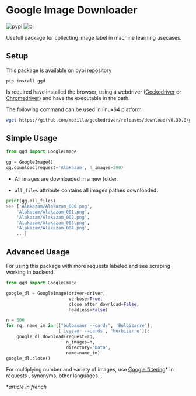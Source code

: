 # Google Image Downloader

![pypi](https://github.com/titigmr/GGD/actions/workflows/pip-publish.yml/badge.svg) ![ci](https://github.com/titigmr/GGD/actions/workflows/push.yml/badge.svg)

Usefull package for collecting image label in machine learning usecases.

## Setup

This package is available on pypi repository

```
pip install ggd
```

Is required have installed the browser, using a webdriver ([Geckodriver](https://github.com/mozilla/geckodriver/releases) or [Chromedriver](https://chromedriver.chromium.org/downloads)) and have the executable in the path.

The following command can be used in linux64 platform

```bash
wget https://github.com/mozilla/geckodriver/releases/download/v0.30.0/geckodriver-v0.30.0-linux64.tar.gz && tar -zxvf geckodriver-v0.30.0-linux64.tar.gz && rm geckodriver-v0.30.0-linux64.tar.gz && mv geckodriver /usr/local/bin/
```


## Simple Usage


```python
from ggd import GoogleImage

gg = GoogleImage()
gg.download(request='Alakazam', n_images=200)
```
- All images are downloaded in a new folder.

- `all_files` attribute contains all images pathes downloaded.

```python
print(gg.all_files)
>>> ['Alakazam/Alakazam_000.png',
    'Alakazam/Alakazam_001.png',
    'Alakazam/Alakazam_002.png',
    'Alakazam/Alakazam_003.png',
    'Alakazam/Alakazam_004.png',
    ...]
```

## Advanced Usage

For using this package with more requests labeled and see scraping working in backend.

```python
from ggd import GoogleImage

google_dl = GoogleImage(driver=driver,
                        verbose=True,
                        close_after_download=False,
                        headless=False)

n = 500
for rq, name_im in [("bulbasaur --cards", 'Bulbizarre'),
                    ('ivysaur --cards', 'Herbizarre')]:
    google_dl.download(request=rq,
                       n_images=n,
                       directory='Data',
                       name=name_im)
google_dl.close()
```

For multiplying number and variety of images, use [Google filtering](https://www.numipage.com/mieux-chercher-sur-google-avec-les-filtres-et-les-operateurs-de-recherche/)* in requests , synonyms, other languages...

**article in french*
